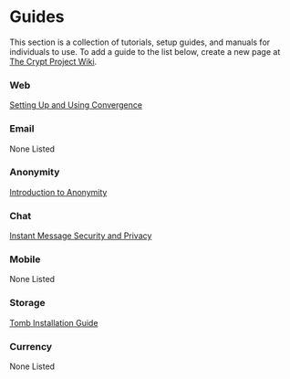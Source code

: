 # Guides

This section is a collection of tutorials, setup guides, and manuals for individuals to use.  To add a guide to the list below, create a new page at [The Crypt Project Wiki](https://wiki.crypto.is).

### Web

[Setting Up and Using Convergence](https://wiki.crypto.is/page/md/guides/setting-up-and-using-convergence.md)

### Email

None Listed

### Anonymity

[Introduction to Anonymity](https://wiki.crypto.is/page/md%2Fguides%2Fintroduction-to-anonymity.md)

### Chat

[Instant Message Security and Privacy](https://wiki.crypto.is/page/md/guides/instant-message-privacy-and-security.md)

### Mobile

None Listed

### Storage

[Tomb Installation Guide](https://wiki.crypto.is/page/md/guides/install-tomb.md)

### Currency

None Listed

